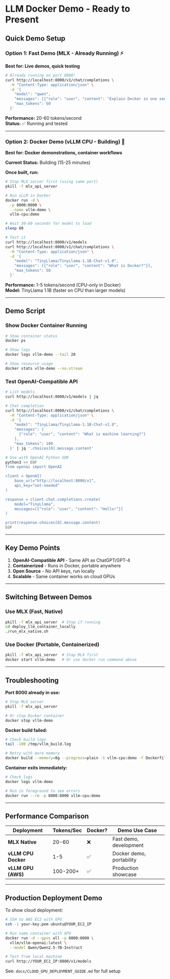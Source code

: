 # LLM Docker Demo - Ready to Present

## Quick Demo Setup

### Option 1: Fast Demo (MLX - Already Running) ⚡
**Best for: Live demos, quick testing**

```bash
# Already running on port 8000!
curl http://localhost:8000/v1/chat/completions \
  -H "Content-Type: application/json" \
  -d '{
    "model": "qwen",
    "messages": [{"role": "user", "content": "Explain Docker in one sentence"}],
    "max_tokens": 50
  }'
```

**Performance:** 20-60 tokens/second  
**Status:** ✅ Running and tested

---

### Option 2: Docker Demo (vLLM CPU - Building) 🐳
**Best for: Docker demonstrations, container workflows**

**Current Status:** Building (15-25 minutes)

**Once built, run:**
```bash
# Stop MLX server first (using same port)
pkill -f mlx_api_server

# Run vLLM in Docker
docker run -d \
  -p 8000:8000 \
  --name vllm-demo \
  vllm-cpu:demo

# Wait 30-60 seconds for model to load
sleep 60

# Test it
curl http://localhost:8000/v1/models
curl http://localhost:8000/v1/chat/completions \
  -H "Content-Type: application/json" \
  -d '{
    "model": "TinyLlama/TinyLlama-1.1B-Chat-v1.0",
    "messages": [{"role": "user", "content": "What is Docker?"}],
    "max_tokens": 50
  }'
```

**Performance:** 1-5 tokens/second (CPU-only in Docker)  
**Model:** TinyLlama 1.1B (faster on CPU than larger models)

---

## Demo Script

### Show Docker Container Running

```bash
# Show container status
docker ps

# Show logs
docker logs vllm-demo --tail 20

# Show resource usage
docker stats vllm-demo --no-stream
```

### Test OpenAI-Compatible API

```bash
# List models
curl http://localhost:8000/v1/models | jq

# Chat completion
curl http://localhost:8000/v1/chat/completions \
  -H "Content-Type: application/json" \
  -d '{
    "model": "TinyLlama/TinyLlama-1.1B-Chat-v1.0",
    "messages": [
      {"role": "user", "content": "What is machine learning?"}
    ],
    "max_tokens": 100
  }' | jq '.choices[0].message.content'

# Use with OpenAI Python SDK
python3 << EOF
from openai import OpenAI

client = OpenAI(
    base_url="http://localhost:8000/v1",
    api_key="not-needed"
)

response = client.chat.completions.create(
    model="TinyLlama",
    messages=[{"role": "user", "content": "Hello!"}]
)

print(response.choices[0].message.content)
EOF
```

---

## Key Demo Points

1. **OpenAI-Compatible API** - Same API as ChatGPT/GPT-4
2. **Containerized** - Runs in Docker, portable anywhere
3. **Open Source** - No API keys, run locally
4. **Scalable** - Same container works on cloud GPUs

---

## Switching Between Demos

### Use MLX (Fast, Native)
```bash
pkill -f mlx_api_server  # Stop if running
cd deploy_llm_container_locally
./run_mlx_native.sh
```

### Use Docker (Portable, Containerized)
```bash
pkill -f mlx_api_server  # Stop MLX first
docker start vllm-demo   # Or use docker run command above
```

---

## Troubleshooting

**Port 8000 already in use:**
```bash
# Stop MLX server
pkill -f mlx_api_server

# Or stop Docker container
docker stop vllm-demo
```

**Docker build failed:**
```bash
# Check build logs
tail -100 /tmp/vllm_build.log

# Retry with more memory
docker build --memory=8g --progress=plain -t vllm-cpu:demo -f Dockerfile.vllm-cpu-fixed .
```

**Container exits immediately:**
```bash
# Check logs
docker logs vllm-demo

# Run in foreground to see errors
docker run --rm -p 8000:8000 vllm-cpu:demo
```

---

## Performance Comparison

| Deployment | Tokens/Sec | Docker? | Demo Use Case |
|------------|------------|---------|---------------|
| **MLX Native** | 20-60 | ❌ | Fast demo, development |
| **vLLM CPU Docker** | 1-5 | ✅ | Docker demo, portability |
| **vLLM GPU (AWS)** | 100-200+ | ✅ | Production showcase |

---

## Production Deployment Demo

To show cloud deployment:

```bash
# SSH to AWS EC2 with GPU
ssh -i your-key.pem ubuntu@YOUR_EC2_IP

# Run same container with GPU
docker run -d --gpus all -p 8000:8000 \
  vllm/vllm-openai:latest \
  --model Qwen/Qwen2.5-7B-Instruct

# Test from local machine
curl http://YOUR_EC2_IP:8000/v1/models
```

See: `docs/CLOUD_GPU_DEPLOYMENT_GUIDE.md` for full setup


